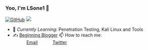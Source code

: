 ### Yoo, I'm LSone1 👋

[![GitHub](https://img.shields.io/badge/dynamic/json?logo=github&label=GitHub&labelColor=495867&color=495867&query=%24.data.totalSubs&url=https%3A%2F%2Fapi.spencerwoo.com%2Fsubstats%2F%3Fsource%3Dgithub%26queryKey%3Dhayschan&style=flat-square)](https://github.com/LSone1)
![](https://github-readme-stats.vercel.app/api?username=lsone1)

- 🌱 *Currently Learning*: Penetration Testing, Kali Linux and Tools
- ✍️ [Beginning Blogger](https://cdut.work)
📫 How to reach me: <br>
&nbsp;&nbsp;&nbsp;&nbsp;&nbsp;&nbsp;&nbsp;&nbsp;&nbsp;&nbsp; [Email](thehiddenfaker@gmail.com)
&nbsp;&nbsp;&nbsp;&nbsp;&nbsp;&nbsp;&nbsp;&nbsp;&nbsp;&nbsp; [Twitter](https://www.twitter.com/brucelsone)
